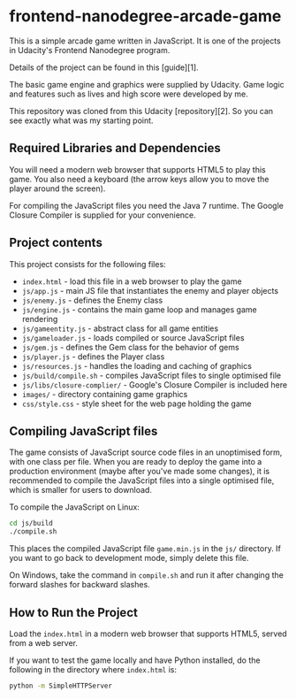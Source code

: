 frontend-nanodegree-arcade-game
===============================


This is a simple arcade game written in JavaScript. It is one of the projects in
Udacity's Frontend Nanodegree program.

Details of the project can be found in this [guide][1].

The basic game engine and graphics were supplied by Udacity. Game logic and
features such as lives and high score were developed by me.

This repository was cloned from this Udacity [repository][2].
So you can see exactly what was my starting point.

## Required Libraries and Dependencies
You will need a modern web browser that supports HTML5 to play this game.
You also need a keyboard (the arrow keys allow you to move the player around
the screen).

For compiling the JavaScript files you need the Java 7 runtime. The Google
Closure Compiler is supplied for your convenience.

## Project contents
This project consists for the following files:

* `index.html` - load this file in a web browser to play the game
* `js/app.js` - main JS file that instantiates the enemy and player objects
* `js/enemy.js` - defines the Enemy class
* `js/engine.js` - contains the main game loop and manages game rendering
* `js/gameentity.js` - abstract class for all game entities
* `js/gameloader.js` - loads compiled or source JavaScript files
* `js/gem.js` - defines the Gem class for the behavior of gems
* `js/player.js` - defines the Player class
* `js/resources.js` - handles the loading and caching of graphics
* `js/build/compile.sh` - compiles JavaScript files to single optimised file
* `js/libs/closure-complier/` - Google's Closure Compiler is included here
* `images/` - directory containing game graphics
* `css/style.css` - style sheet for the web page holding the game

## Compiling JavaScript files
The game consists of JavaScript source code files in an unoptimised form, with
one class per file. When you are ready to deploy the game into a production
environment (maybe after you've made some changes), it is recommended to compile
the JavaScript files into a single optimised file, which is smaller for users
to download.

To compile the JavaScript on Linux:

```bash
cd js/build
./compile.sh
```

This places the compiled JavaScript file `game.min.js` in the `js/` directory.
If you want to go back to development mode, simply delete this file.

On Windows, take the command in `compile.sh` and run it after changing the
forward slashes for backward slashes.

## How to Run the Project
Load the `index.html` in a modern web browser that supports HTML5, served from
a web server.

If you want to test the game locally and have Python installed, do the following
in the directory where `index.html` is:

```bash
python -m SimpleHTTPServer
```
